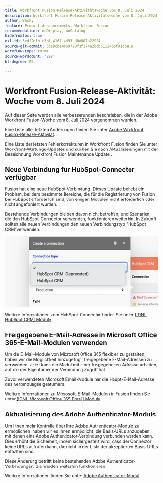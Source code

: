 ```yaml
---
title: Workfront Fusion-Release-Aktivitätswoche vom 8. Juli 2024
description: Workfront Fusion-Release-Aktivitätswoche vom 8. Juli 2024
author: Becky
feature: Product Announcements, Workfront Fusion
recommendations: noDisplay, noCatalog
hidefromtoc: true
exl-id: 3edf2e1b-c5b7-4167-ad93-d0d607a22984
source-git-commit: 5ce9cbe4d69728f1f174a2bbb511246bf91c681e
workflow-type: tm+mt
source-wordcount: '298'
ht-degree: 0%

---
```


# Workfront Fusion-Release-Aktivität: Woche vom 8. Juli 2024

Auf dieser Seite werden alle Verbesserungen beschrieben, die in der Adobe Workfront Fusion-Woche vom 8. Juli 2024 vorgenommen wurden.

Eine Liste aller letzten Änderungen finden Sie unter [Adobe Workfront Fusion-Release-Aktivität](../../../product-announcements/product-releases/fusion-release-activity/fusion-release-activity.md).

Eine Liste der letzten Fehlerkorrekturen in Workfront Fusion finden Sie unter [Workfront-Wartungs-Updates](https://experienceleague.adobe.com/docs/workfront-known-issues/releases/current-updates.html) und suchen Sie nach Aktualisierungen mit der Bezeichnung Workfront Fusion Maintenance Update .

## Neue Verbindung für HubSpot-Connector verfügbar

Fusion hat eine neue HubSpot-Verbindung. Dieses Update behebt ein Problem, bei dem bestimmte Bereiche, die für die Registrierung von Fusion bei HubSpot erforderlich sind, von einigen Modulen nicht erforderlich oder nicht angefordert wurden.

Bestehende Verbindungen bleiben davon nicht betroffen, und Szenarien, die den HubSpot-Connector verwenden, funktionieren weiterhin. In Zukunft sollten alle neuen Verbindungen den neuen Verbindungstyp &quot;HubSpot CRM&quot;verwenden.

![Neue HubSpot-Verbindung](/help/quicksilver/product-announcements/product-releases/fusion-release-activity/assets/new-hubspot-connection.png)

Weitere Informationen zum HubSpot-Connector finden Sie unter [[!DNL HubSpot CRM] Module](/help/quicksilver/workfront-fusion/apps-and-their-modules/hubspot-crm-modules.md)

## Freigegebene E-Mail-Adresse in Microsoft Office 365-E-Mail-Modulen verwenden

Um die E-Mail-Module von Microsoft Office 365 flexibler zu gestalten, haben wir die Möglichkeit hinzugefügt, freigegebene E-Mail-Adressen zu verwenden. Jetzt kann ein Modul mit einer freigegebenen Adresse arbeiten, auf die der Eigentümer der Verbindung Zugriff hat.

Zuvor verwendeten Microsoft Email-Module nur die Haupt-E-Mail-Adresse des Verbindungseigentümers.

Weitere Informationen zu Microsoft-E-Mail-Modulen in Fusion finden Sie unter [[!DNL Microsoft Office 365 Email] Module](/help/quicksilver/workfront-fusion/apps-and-their-modules/microsoft-365-email-modules.md).

## Aktualisierung des Adobe Authenticator-Moduls

Um Ihnen mehr Kontrolle über Ihre Adobe Authenticator-Module zu ermöglichen, haben wir es Ihnen ermöglicht, die Basis-URLs anzugeben, mit denen eine Adobe Authenticator-Verbindung verbunden werden kann. Dies erhöht die Sicherheit, indem sichergestellt wird, dass der Connector keine URLs aufrufen kann, die nicht in der Liste der akzeptierten Basis-URLs enthalten sind.

Diese Änderung betrifft keine bestehenden Adobe Authenticator-Verbindungen. Sie werden weiterhin funktionieren.

Weitere Informationen finden Sie unter [Adobe Authenticator-Modul](/help/quicksilver/workfront-fusion/apps-and-their-modules/adobe-authenticator-modules.md).

